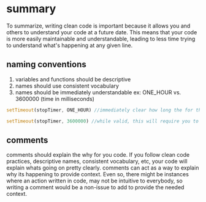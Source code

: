 # summary
To summarize, writing clean code is important because it allows you and others to understand your code at a future date. This means that your code is more easily maintainable and understandable, leading to less time trying to understand what's happening at any given line. 

## naming conventions
1. variables and functions should be descriptive
2. names should use consistent vocabulary
3. names should be immediately understandable
		ex: ONE_HOUR vs. 3600000 (time in milliseconds)
```javascript
setTimeout(stopTimer, ONE_HOUR) //immediately clear how long the for the function to run. 

setTimeout(stopTimer, 3600000) //while valid, this will require you to search how long 3600000 milliseconds are. 

```

## comments
comments should explain the why for you code. If you follow clean code practices, descriptive names, consistent vocabulary, etc, your code will explain whats going on pretty clearly. comments can act as a way to explain why its happening to provide context. Even so, there might be instances where an action written in code, may not be intuitive to everybody, so writing a comment would be a non-issue to add to provide the needed context. 